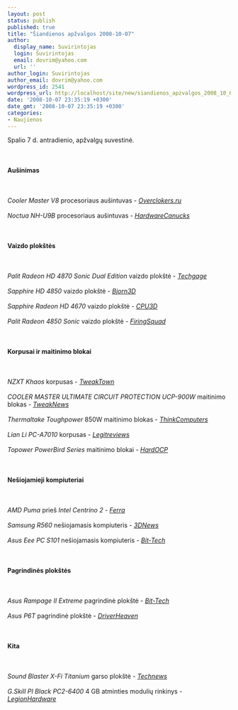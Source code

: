 ```yaml
---
layout: post
status: publish
published: true
title: "Šiandienos apžvalgos 2008-10-07"
author:
  display_name: Suvirintojas
  login: Suvirintojas
  email: dovrim@yahoo.com
  url: ''
author_login: Suvirintojas
author_email: dovrim@yahoo.com
wordpress_id: 2541
wordpress_url: http://localhost/site/new/siandienos_apzvalgos_2008_10_07/
date: '2008-10-07 23:35:19 +0300'
date_gmt: '2008-10-07 23:35:19 +0300'
categories:
- Naujienos
---
```

<p>Spalio 7 d. antradienio, apžvalgų suvestinė.<br />
<br><br />
<br><b>Aušinimas</b><br />
<br><br />
<br><i>Cooler Master V8</i> procesoriaus aušintuvas - <a class="ns" href="http://www.overclockers.ru/lab/30617.shtml"><i>Overclokers.ru</i></a><br />
<br><i>Noctua NH-U9B</i> procesoriaus aušintuvas - <a class="ns" href="http://www.hardwarecanucks.com/forum/hardware-canucks-reviews/10305-noctua-nh-u9b-cpu-cooler-review.html"><i>HardwareCanucks</i></a><br />
<br><br />
<br><b>Vaizdo plokštės</b><br />
<br><br />
<br><i>Palit Radeon HD 4870 Sonic Dual Edition</i> vaizdo plokštė - <a class="ns" href="http://techgage.com/article/palit_radeon_hd_4870_sonic_dual_edition/"><i>Techgage</i></a><br />
<br><i>Sapphire HD 4850</i> vaizdo plokštė - <a class="ns" href="http://www.bjorn3d.com/read.php?cID=1359"><i>Bjorn3D</i></a><br />
<br><i>Sapphire Radeon HD 4670</i> vaizdo plokštė - <a class="ns" href="http://www.cpu3d.com/review/6164-1/sapphire-radeon-hd-4670-512mb-ddr3/introduction.html"><i>CPU3D</i></a><br />
<br><i>Palit Radeon 4850 Sonic</i> vaizdo plokštė - <a class="ns" href="http://www.firingsquad.com/hardware/palit_radeon_4850_sonic_review/"><i>FiringSquad</i></a><br />
<br><br />
<br><b>Korpusai ir maitinimo blokai</b><br />
<br><br />
<br><i>NZXT Khaos</i> korpusas - <a class="ns" href="http://www.tweaktown.com/reviews/1618/nzxt_khaos_full_tower_enclosure/index.html"><i>TweakTown</i></a><br />
<br><i>COOLER MASTER ULTIMATE CIRCUIT PROTECTION UCP-900W</i> maitinimo blokas - <a class="ns" href="http://www.tweaknews.net/reviews/cooler_master_ultimate_ucp-900w_power_supply_review/"><i>TweakNews</i></a><br />
<br><i>Thermaltake Toughpower</i> 850W maitinimo blokas - <a class="ns" href="http://www.thinkcomputers.org/index.php?x=reviews&id=855"><i>ThinkComputers</i></a><br />
<br><i>Lian Li PC-A7010</i> korpusas - <a class="ns" href="http://www.legitreviews.com/article/803/1/"><i>Legitreviews</i></a><br />
<br><i>Topower PowerBird Series</i> maitinimo blokai - <a class="ns" href="http://enthusiast.hardocp.com/article.html?art=MTU0NywxLCxoZW50aHVzaWFzdA=="><i>HardOCP</i></a><br />
<br><br />
<br><b>Nešiojamieji kompiuteriai</b><br />
<br><br />
<br><i>AMD Puma</i> prieš <i>Intel Centrino 2</i> - <a class="ns" href="http://www.ferra.ru/online/mobilis/82059/"><i>Ferra</i></a><br />
<br><i>Samsung R560</i> nešiojamasis kompiuteris - <a class="ns" href="http://www.3dnews.ru/mobile/samsung_r560/"><i>3DNews</i></a><br />
<br><i>Asus Eee PC S101</i> nešiojamasis kompiuteris - <a class="ns" href="http://www.bit-tech.net/hardware/2008/10/07/first-look-asus-eee-pc-s101/1"><i>Bit-Tech</i></a><br />
<br><br />
<br><b>Pagrindinės plokštės</b><br />
<br><br />
<br><i>Asus Rampage II Extreme</i> pagrindinė plokštė - <a class="ns" href="http://www.bit-tech.net/hardware/2008/10/07/early-look-asus-rampage-ii-extreme/1"><i>Bit-Tech</i></a><br />
<br><i>Asus P6T</i> pagrindinė plokštė - <a class="ns" href="http://www.driverheaven.net/reviews.php?reviewid=641"><i>DriverHeaven</i></a><br />
<br><br />
<br><b>Kita</b><br />
<br><br />
<br><i>Sound Blaster X-Fi Titanium</i> garso plokštė - <a class="ns" href="http://www.technews.lt/index.php?id=Kas&Id=2493"><i>Technews</i></a><br />
<br><i>G.Skill PI Black PC2-6400</i> 4 GB atminties modulių rinkinys - <a class="ns" href="http://www.legionhardware.com/document.php?id=779"><i>LegionHardware</i></a><br />
<br><br />
<br><br />
<br></p>
